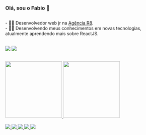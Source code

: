 ### Olá, sou o Fabio  👋
##
<div>
  - 👨‍💻 Desenvolvedor web jr na <a href = "https://agenciar8.com.br/" target="_blank">Agência R8</a>. </br>
  - 👨‍💻 Desenvolvendo meus conhecimentos em novas tecnologias, atualmente aprendendo mais sobre ReactJS. <br><br> 
</div>

  <a href = "mailto:fabio.mmouras@hotmail.com"><img src="https://img.shields.io/badge/Gmail-D14836?style=for-the-badge&logo=gmail&logoColor=white" target="_blank"></a>
  <a href="https://www.linkedin.com/in/fabiomoura-m" target="_blank"><img src="https://img.shields.io/badge/-LinkedIn-%230077B5?style=for-the-badge&logo=linkedin&logoColor=white" target="_blank"></a>

##
<div>
  <a href="https://github.com/fabiomoura-m">
  <img height="180em" src="https://github-readme-stats.vercel.app/api?username=fabiomoura-m&show_icons=true&theme=dark&include_all_commits=true&count_private=true"/>
  <img height="180em" src="https://github-readme-stats.vercel.app/api/top-langs/?username=fabiomoura-m&layout=compact&langs_count=7&theme=dark"/>
</div>

<br>

<div>
<img src="https://img.shields.io/badge/HTML-e06b12?style=for-the-badge&logo=html5&logoColor=white" />
<img src="https://img.shields.io/badge/CSS-1283e0?&style=for-the-badge&logo=css3&logoColor=white" />
<img src="https://img.shields.io/badge/JavaScript-F7DF1E?style=for-the-badge&logo=javascript&logoColor=414141" />
<img src="https://img.shields.io/badge/React-414141?style=for-the-badge&logo=react&logoColor=61DAFB" />
<img src="https://img.shields.io/badge/TypeScript-007ACC?style=for-the-badge&logo=typescript&logoColor=white"/>
</div>
